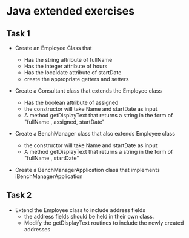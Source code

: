 # Java extended exercises

## Task 1

- Create an Employee Class that
  - Has the string attribute of fullName
  - Has the integer attribute of hours
  - Has the localdate attribute of startDate
  - create the appropriate getters and setters

- Create a Consultant class that extends the Employee class
  - Has the boolean attribute of assigned
  - the constructor will take Name and startDate as input
  - A method getDisplayText that returns a string in the form of "fullName , assigned, startDate"

- Create a BenchManager class that also extends Employee class
  - the constructor will take Name and startDate as input
  - A method getDisplayText that returns a string in the form of "fullName , startDate"

- Create a BenchManagerApplication class that implements iBenchManagerApplication

## Task 2

- Extend the Employee class to include address fields
  - the address fields should be held in their own class.
  - Modify the getDisplayText routines to include the newly created addresses